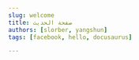 ```yaml
---
slug: welcome
title: صفحة الحديث
authors: [slorber, yangshun]
tags: [facebook, hello, docusaurus]

---
```



<!--stackedit_data:
eyJoaXN0b3J5IjpbLTE2ODAzMjMzMTJdfQ==
-->